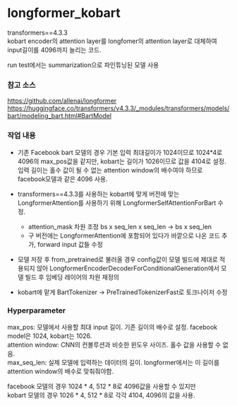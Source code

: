 # longformer_kobart
transformers==4.3.3  
kobart encoder의 attention layer를 longfomer의 attention layer로 대체하여 input길이를 4096까지 늘리는 코드.

run test에서는 summarization으로 파인튜닝된 모델 사용

### 참고 소스    
https://github.com/allenai/longformer
https://huggingface.co/transformers/v4.3.3/_modules/transformers/models/bart/modeling_bart.html#BartModel


### 작업 내용
-  기존 Facebook bart 모델의 경우 기본 입력 최대길이가 1024이므로 1024*4로 4096의 max_pos값을 같지만, kobart는 길이가 1026이므로 값을 4104로 설정. 입력 길이는 홀수 값이 될 수 없는 attention window의 배수여야 하므로 facebook모델과 같은 4096 사용.
-  transformers==4.3.3를 사용하는 kobart에 맞게 버전에 맞는 LongformerAttention를 사용하기 위해 LongformerSelfAttentionForBart 수정. 
    -  attention_mask 차원 조정 bs x seq_len x seq_len -> bs x seq_len
    -  구 버전에는 LongformerAttention에 포함되어 있다가 바깥으로 나온 코드 추가, forward input 값들 수정

-  모델 저장 후 from_pretrained로 불러올 경우 config값이 모델 빌드에 제대로 적용되지 않아 LongformerEncoderDecoderForConditionalGeneration에서 모델 빌드 후 임베딩 레이어의 차원 재정의

- kobart에 맡게 BartTokenizer -> PreTrainedTokenizerFast로 토크나이저 수정

### Hyperparameter

max_pos: 모델에서 사용할 최대 input 길이. 기존 길이의 배수로 설정. facebook model은 1024, kobart는 1026.  
attention window: CNN의 컨볼루션과 비슷한 윈도우 사이즈. 홀수 값을 사용할 수 없음.  
max_seq_len: 실제 모델에 입력하는 데이터의 길이. longformer에서는 이 길이를 attention window의 배수로 맞춰줘야함.  

facebook 모델의 경우 1024 * 4, 512 * 8로 4096값을 사용할 수 있지만  
kobart 모델의 경우 1026 * 4, 512 * 8로 각각 4104, 4096의 값을 사용.
